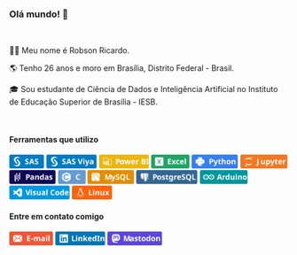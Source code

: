 

### Olá mundo! 👋
<br> 
  
🙋‍♂️ Meu nome é Robson Ricardo.
 
🌎 Tenho 26 anos e moro em Brasília, Distrito Federal - Brasil.
 
🎓 Sou estudante de Ciência de Dados e Inteligência Artificial no Instituto de Educação Superior de Brasília - IESB.
  
<br>
 
#### Ferramentas que utilizo

<a href="#"><img src="https://raw.githubusercontent.com/jobsrobson/jobsrobson/main/img/SAS.svg" alt="SAS" style="height:25px;"></a>
<a href="#"><img src="https://raw.githubusercontent.com/jobsrobson/jobsrobson/main/img/SASViya.svg" alt="SAS Viya" style="height:25px"></a>
<a href="#"><img src="https://raw.githubusercontent.com/jobsrobson/jobsrobson/main/img/PowerBI.svg" alt="Power BI" style="height:25px"></a>
<a href="#"><img src="https://raw.githubusercontent.com/jobsrobson/jobsrobson/main/img/Excel.svg" alt="Excel" style="height:25px"></a>
<a href="#"><img src="https://raw.githubusercontent.com/jobsrobson/jobsrobson/main/img/Python.svg" alt="Python" style="height:25px"></a>
<a href="#"><img src="https://raw.githubusercontent.com/jobsrobson/jobsrobson/main/img/Jupyter.svg" alt="C" style="height:25px"></a>
<a href="#"><img src="https://raw.githubusercontent.com/jobsrobson/jobsrobson/main/img/Pandas.svg" alt="Pandas" style="height:25px"></a>
<a href="#"><img src="https://raw.githubusercontent.com/jobsrobson/jobsrobson/main/img/C.svg" alt="C" style="height:25px"></a>
<a href="#"><img src="https://raw.githubusercontent.com/jobsrobson/jobsrobson/main/img/MySQL.svg" alt="MySQL" style="height:25px"></a>
<a href="#"><img src="https://raw.githubusercontent.com/jobsrobson/jobsrobson/main/img/PostgreSQL.svg" alt="PostgreSQL" style="height:25px"></a>
<a href="#"><img src="https://raw.githubusercontent.com/jobsrobson/jobsrobson/main/img/Arduino.svg" alt="Arduino" style="height:25px"></a>
<a href="#"><img src="https://raw.githubusercontent.com/jobsrobson/jobsrobson/main/img/VisualCode.svg" alt="Visual Code" style="height:25px"></a>
<a href="#"><img src="https://raw.githubusercontent.com/jobsrobson/jobsrobson/main/img/Linux.svg" alt="Linux" style="height:25px"></a>

#### Entre em contato comigo 
<a href="mailto:robsonricardo@pm.me"><img src="https://raw.githubusercontent.com/jobsrobson/jobsrobson/main/img/Email.svg" alt="E-mail" style="height:25px"></a>
<a href="https://www.linkedin.com/in/robsonricardo/"><img src="https://raw.githubusercontent.com/jobsrobson/jobsrobson/main/img/LinkedIn.svg" alt="LinkedIn" style="height:25px"></a>
<a rel="me" href="https://mastodon.social/@jobsrobson"><img src="https://raw.githubusercontent.com/jobsrobson/jobsrobson/main/img/Mastodon.svg" alt="Mastodon" style="height:25px"></a>
